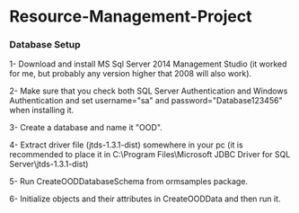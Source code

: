 # Resource-Management-Project
### Database Setup
1- Download and install MS Sql Server 2014 Management Studio (it worked for me, but probably any version higher that 2008 will also work).

2- Make sure that you check both SQL Server Authentication and Windows Authentication and set username="sa" and password="Database123456" when installing it.

3- Create a database and name it "OOD".

4- Extract driver file (jtds-1.3.1-dist) somewhere in your pc (it is recommended to place it in C:\Program Files\Microsoft JDBC Driver for SQL Server\jtds-1.3.1-dist)

5- Run CreateOODDatabaseSchema from ormsamples package.

6- Initialize objects and their attributes in CreateOODData and then run it.
